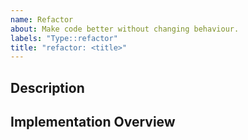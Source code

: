 ```yaml
---
name: Refactor
about: Make code better without changing behaviour.
labels: "Type::refactor"
title: "refactor: <title>"
---
```


## Description

## Implementation Overview
